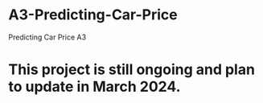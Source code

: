 # A3-Predicting-Car-Price
Predicting Car Price A3

# This project is still ongoing and plan to update in March 2024.

